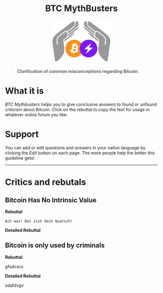 <div align="center">
  <h1>BTC MythBusters</h1>
  <img width="200" src=".\_images\Logo-BTCMythBusters.png" alt="logo of BTC MythBusters">
</div>


> **Clarification of common misconceptions regarding Bitcoin.**

# What it is

*BTC Mythbusters* helps you to give conclusive answers to found or unfound criticism about Bitcoin. Click on the rebuttal to copy the text for usage in whatever online forum you like.

# Support

You can add or edit questions and answers in your native language by clicking the *Edit* button on each page. The more people help the better this guideline gets!

***

# Critics and rebutals

## Bitcoin Has No Intrinsic Value

**Rebuttal**

  ```
  Ach was! Des isch doch Quatsch!
  ```

**Detailed Rebuttal**


## Bitcoin is only used by criminals

**Rebuttal**

gfsdcscs

**Detailed Rebuttal**

sdafdvgv